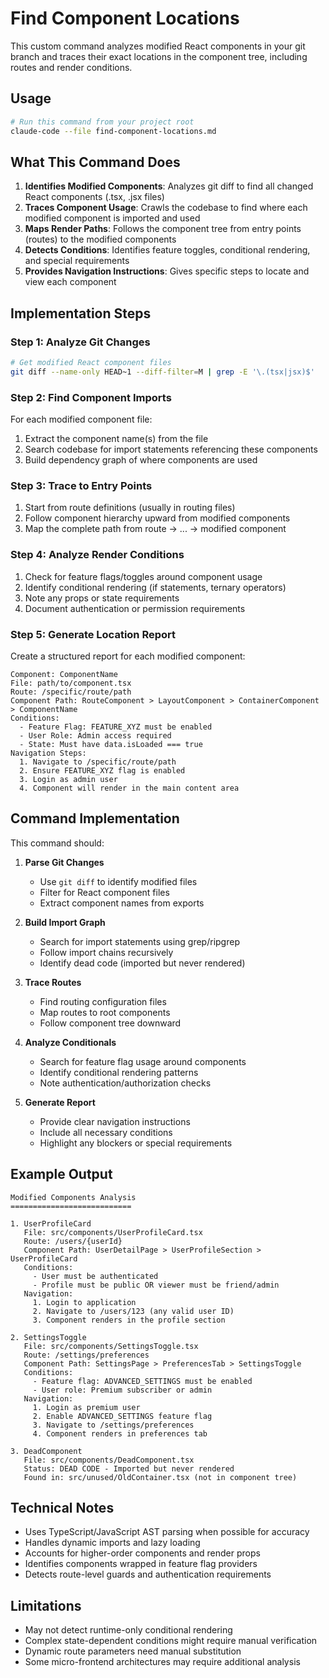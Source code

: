 # Find Component Locations

This custom command analyzes modified React components in your git branch and traces their exact locations in the component tree, including routes and render conditions.

## Usage

```bash
# Run this command from your project root
claude-code --file find-component-locations.md
```

## What This Command Does

1. **Identifies Modified Components**: Analyzes git diff to find all changed React components (.tsx, .jsx files)
2. **Traces Component Usage**: Crawls the codebase to find where each modified component is imported and used
3. **Maps Render Paths**: Follows the component tree from entry points (routes) to the modified components
4. **Detects Conditions**: Identifies feature toggles, conditional rendering, and special requirements
5. **Provides Navigation Instructions**: Gives specific steps to locate and view each component

## Implementation Steps

### Step 1: Analyze Git Changes
```bash
# Get modified React component files
git diff --name-only HEAD~1 --diff-filter=M | grep -E '\.(tsx|jsx)$'
```

### Step 2: Find Component Imports
For each modified component file:
1. Extract the component name(s) from the file
2. Search codebase for import statements referencing these components
3. Build dependency graph of where components are used

### Step 3: Trace to Entry Points
1. Start from route definitions (usually in routing files)
2. Follow component hierarchy upward from modified components
3. Map the complete path from route → ... → modified component

### Step 4: Analyze Render Conditions
1. Check for feature flags/toggles around component usage
2. Identify conditional rendering (if statements, ternary operators)
3. Note any props or state requirements
4. Document authentication or permission requirements

### Step 5: Generate Location Report
Create a structured report for each modified component:

```
Component: ComponentName
File: path/to/component.tsx
Route: /specific/route/path
Component Path: RouteComponent > LayoutComponent > ContainerComponent > ComponentName
Conditions:
  - Feature Flag: FEATURE_XYZ must be enabled
  - User Role: Admin access required
  - State: Must have data.isLoaded === true
Navigation Steps:
  1. Navigate to /specific/route/path
  2. Ensure FEATURE_XYZ flag is enabled
  3. Login as admin user
  4. Component will render in the main content area
```

## Command Implementation

This command should:

1. **Parse Git Changes**
   - Use `git diff` to identify modified files
   - Filter for React component files
   - Extract component names from exports

2. **Build Import Graph**
   - Search for import statements using grep/ripgrep
   - Follow import chains recursively
   - Identify dead code (imported but never rendered)

3. **Trace Routes**
   - Find routing configuration files
   - Map routes to root components
   - Follow component tree downward

4. **Analyze Conditionals**
   - Search for feature flag usage around components
   - Identify conditional rendering patterns
   - Note authentication/authorization checks

5. **Generate Report**
   - Provide clear navigation instructions
   - Include all necessary conditions
   - Highlight any blockers or special requirements

## Example Output

```
Modified Components Analysis
===========================

1. UserProfileCard
   File: src/components/UserProfileCard.tsx
   Route: /users/{userId}
   Component Path: UserDetailPage > UserProfileSection > UserProfileCard
   Conditions:
     - User must be authenticated
     - Profile must be public OR viewer must be friend/admin
   Navigation:
     1. Login to application
     2. Navigate to /users/123 (any valid user ID)
     3. Component renders in the profile section

2. SettingsToggle
   File: src/components/SettingsToggle.tsx
   Route: /settings/preferences
   Component Path: SettingsPage > PreferencesTab > SettingsToggle
   Conditions:
     - Feature flag: ADVANCED_SETTINGS must be enabled
     - User role: Premium subscriber or admin
   Navigation:
     1. Login as premium user
     2. Enable ADVANCED_SETTINGS feature flag
     3. Navigate to /settings/preferences
     4. Component renders in preferences tab

3. DeadComponent
   File: src/components/DeadComponent.tsx
   Status: DEAD CODE - Imported but never rendered
   Found in: src/unused/OldContainer.tsx (not in component tree)
```

## Technical Notes

- Uses TypeScript/JavaScript AST parsing when possible for accuracy
- Handles dynamic imports and lazy loading
- Accounts for higher-order components and render props
- Identifies components wrapped in feature flag providers
- Detects route-level guards and authentication requirements

## Limitations

- May not detect runtime-only conditional rendering
- Complex state-dependent conditions might require manual verification
- Dynamic route parameters need manual substitution
- Some micro-frontend architectures may require additional analysis